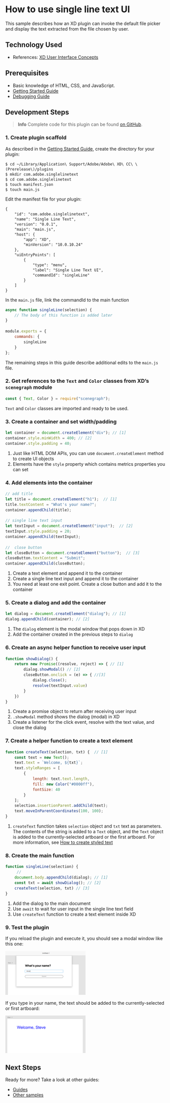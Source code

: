 # How to use single line text UI
This sample describes how an XD plugin can invoke the default file picker and display the text extracted from the file chosen by user.


## Technology Used
- References: [XD User Interface Concepts](/reference/ui/ui-concepts.md)

## Prerequisites
- Basic knowledge of HTML, CSS, and JavaScript.
- [Getting Started Guide](/guides/getting-started-guide)
- [Debugging Guide](/guides/debugging-guide)

## Development Steps

> **Info**
> Complete code for this plugin can be found [on GitHub](https://github.com/AdobeXD/Plugin-Samples/tree/master/how-to-use-single-line-text-ui).

### 1.  Create plugin scaffold

As described in the [Getting Started Guide](/guides/getting-started-guide), create the directory for your plugin:

```
$ cd ~/Library/Application\ Support/Adobe/Adobe\ XD\ CC\ \(Prerelease\)/plugins
$ mkdir com.adobe.singlelinetext
$ cd com.adobe.singlelinetext
$ touch manifest.json
$ touch main.js
```

Edit the manifest file for your plugin:

```
{
    "id": "com.adobe.singlelinetext",
    "name": "Single Line Text",
    "version": "0.0.1",
    "main": "main.js",
    "host": {
        "app": "XD",
        "minVersion": "10.0.10.24"
    },
    "uiEntryPoints": [
        {
            "type": "menu",
            "label": "Single Line Text UI",
            "commandId": "singleLine"
        }
    ]
}
```

In the `main.js` file, link the commandId to the main function

```js
async function singleLine(selection) {
    // The body of this function is added later
}

module.exports = {
    commands: {
        singleLine
    }
};
```

The remaining steps in this guide describe additional edits to the `main.js` file.

### 2.  Get references to the `Text` and `Color` classes from XD’s `scenegraph` module
```js
const { Text, Color } = require("scenegraph");
```
`Text` and `Color` classes are imported and ready to be used.

### 3. Create a container and set width/padding
```js
let container = document.createElement("div"); // [1]
container.style.minWidth = 400; // [2]
container.style.padding = 40;
```
1. Just like HTML DOM APIs, you can use `document.createElement` method to create UI objects
2. Elements have the `style` property which contains metrics properties you can set

### 4. Add elements into the container
```js
// add title
let title = document.createElement("h1");  // [1]
title.textContent = "What's your name?";
container.appendChild(title);

// single line text input
let textInput = document.createElement("input");  // [2]
textInput.style.padding = 20;
container.appendChild(textInput);

//  close button
let closeButton = document.createElement("button");  // [3]
closeButton.textContent = "Submit";
container.appendChild(closeButton);
```
1. Create a text element and append it to the container
2. Create a single line text input and append it to the container
3. You need at least one exit point. Create a close button and add it to the container

### 5. Create a dialog and add the container
```js
let dialog = document.createElement("dialog"); // [1]
dialog.appendChild(container); // [2]
```
1. The `dialog` element is the modal window that pops down in XD
2. Add the container created in the previous steps to `dialog`

### 6. Create an async helper function to receive user input
```js
function showDialog() {
    return new Promise((resolve, reject) => { // [1]
        dialog.showModal() // [2]
        closeButton.onclick = (e) => { //[3]
            dialog.close();
            resolve(textInput.value)
        }
    })
}
```
1. Create a promise object to return after receiving user input
2. `.showModal` method shows the dialog (modal) in XD
3. Create a listener for the click event, resolve with the text value, and close the dialog

### 7. Create a helper function to create a text element
```js
function createText(selection, txt) {  // [1]
    const text = new Text();
    text.text = `Welcome, ${txt}`;
    text.styleRanges = [
        {
            length: text.text.length,
            fill: new Color("#0000ff"),
            fontSize: 40
        }
    ];
    selection.insertionParent.addChild(text);
    text.moveInParentCoordinates(100, 100);
}
```
1. `createText` function takes `selection` object and `txt` text as parameters. The contents of the string is added to a `Text` object, and the `Text` object is added to the currently-selected artboard or the first artboard.  For more information, see [How to create styled text](/guides/how-to-style-text-guide)

### 8. Create the main function
```js
function singleLine(selection) {
     //
    document.body.appendChild(dialog); // [1]
    const txt = await showDialog(); // [2]
    createText(selection, txt) // [3]
}
```
1. Add the dialog to the main document
2. Use `await` to wait for user input in the single line text field
3. Use `createText` function to create a text element inside XD

### 9. Test the plugin

If you reload the plugin and execute it, you should see a modal window like this one:

<img src="/images/readme-assets/modal-what-is-your-name.png" width="50%" height="50%">

If you type in your name, the text should be added to the currently-selected or first artboard:

<img src="/images/readme-assets/single-line-text-output.png" width="50%" height="50%">

## Next Steps

Ready for more? Take a look at other guides:

- [Guides](/guides)
- [Other samples](https://github.com/AdobeXD/Plugin-Samples)
